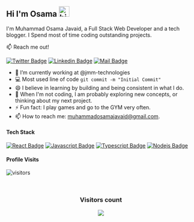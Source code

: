 ## Hi I'm Osama <img src="https://user-images.githubusercontent.com/1303154/88677602-1635ba80-d120-11ea-84d8-d263ba5fc3c0.gif" width="28px" height="28px" alt="hi">

I'm Muhammad Osama Javaid, a Full Stack Web Developer and a tech blogger. I Spend most of time coding outstanding projects.

:mailbox: Reach me out!

[![Twitter Badge](https://img.shields.io/badge/-@iOsamaJavaid-1ca0f1?style=flat&labelColor=1ca0f1&logo=twitter&logoColor=white&link=https://twitter.com/iOsamaJavaid)](https://twitter.com/iOsamaJavaid) [![Linkedin Badge](https://img.shields.io/badge/-reachOsama-0e76a8?style=flat&labelColor=0e76a8&logo=linkedin&logoColor=white)](https://www.linkedin.com/in/reachOsama/) [![Mail Badge](https://img.shields.io/badge/-muhammadosamajavaid-c0392b?style=flat&labelColor=c0392b&logo=gmail&logoColor=white)](mailto:muhammadosamajavaid@gmail.com)

<!-- (https://img.shields.io/badge/-@islempenywis-e84393?style=flat&labelColor=e84393&logo=instagram&logoColor=white)](https://instagram.com/islempenywis) -->
<!-- TODO: Add last video link -->

- 🔭 I’m currently working at @jmm-technologies
- :computer: Most used line of code `git commit -m "Initial Commit"`
- 😄 I believe in learning by building and being consistent in what I do.
- 🤔 When I'm not coding, I am probably exploring new concepts, or thinking about my next project.
- ⚡ Fun fact: I play games and go to the GYM very often.
- 📫 How to reach me: muhammadosamajavaid@gmail.com.

#### Tech Stack

<!-- TODO: Make technologies links takes you to repositories -->

[![React Badge](https://img.shields.io/badge/-React-61DBFB?style=for-the-badge&labelColor=black&logo=react&logoColor=61DBFB)](#) [![Javascript Badge](https://img.shields.io/badge/-Javascript-F0DB4F?style=for-the-badge&labelColor=black&logo=javascript&logoColor=F0DB4F)](#) [![Typescript Badge](https://img.shields.io/badge/-Typescript-007acc?style=for-the-badge&labelColor=black&logo=typescript&logoColor=007acc)](#) [![Nodejs Badge](https://img.shields.io/badge/-Nodejs-3C873A?style=for-the-badge&labelColor=black&logo=node.js&logoColor=3C873A)](#)



#### Profile Visits 

![visitors](https://visitor-badge.glitch.me/badge?page_id=osamajavaid.osamajavaid)

<br>
<h3 align="center"> Visitors count </h3>
<p align="center">
  <a href="https://github.com/ParthGohil21/github-profile-count">
    <img align="center" src="https://profile-counter.glitch.me/{hayatharoon}/count.svg" />
    </a>
  </p>



</details>
